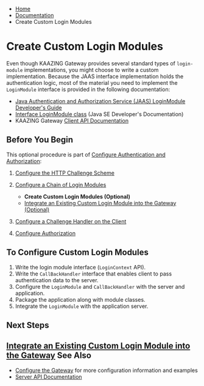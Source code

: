 -   [Home](../../index.md)
-   [Documentation](../index.md)
-   Create Custom Login Modules

<a name="custom_lm"></a>Create Custom Login Modules
=========================================================================

Even though KAAZING Gateway provides several standard types of `login-module` implementations, you might choose to write a custom implementation. Because the JAAS interface implementation holds the authentication logic, most of the material you need to implement the `LoginModule` interface is provided in the following documentation:

-   [Java Authentication and Authorization Service (JAAS) LoginModule Developer's Guide](http://docs.oracle.com/javase/7/docs/technotes/guides/security/jaas/JAASLMDevGuide.html)
-   [Interface LoginModule class](http://docs.oracle.com/javase/7/docs/api/javax/security/auth/spi/LoginModule.html) (Java SE Developer's Documentation)
-   KAAZING Gateway [Client API Documentation](../index.md#api_topics)

Before You Begin
----------------

This optional procedure is part of [Configure Authentication and Authorization](o_aaa_config_authentication.md):

1.  [Configure the HTTP Challenge Scheme](p_aaa_config_authscheme.md)
2.  [Configure a Chain of Login Modules](p_aaa_config_lm.md)
    -   **Create Custom Login Modules (Optional)**
    -   [Integrate an Existing Custom Login Module into the Gateway (Optional)](p_aaa_integ_custom_lm.md)

3.  [Configure a Challenge Handler on the Client](p_aaa_config_ch.md)
4.  [Configure Authorization](p_aaa_config_authorization.md)

To Configure Custom Login Modules
---------------------------------

1.  Write the login module interface (`LoginContext` API).
2.  Write the `CallBackHandler` interface that enables client to pass authentication data to the server.
3.  Configure the `LoginModule` and `CallBackHandler` with the server and application.
4.  Package the application along with module classes.
5.  Integrate the `LoginModule` with the application server.

Next Steps
----------

[Integrate an Existing Custom Login Module into the Gateway](p_aaa_integ_custom_lm.md)
<a name="seealso"></a>See Also
------------------------------

-   [Configure the Gateway](../admin-reference/o_conf_checklist.md) for more configuration information and examples
-   [Server API Documentation](../index.md#server_api_topics)


